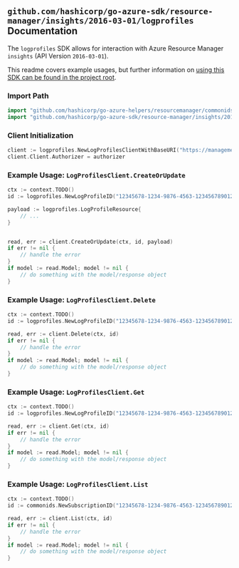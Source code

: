 
## `github.com/hashicorp/go-azure-sdk/resource-manager/insights/2016-03-01/logprofiles` Documentation

The `logprofiles` SDK allows for interaction with Azure Resource Manager `insights` (API Version `2016-03-01`).

This readme covers example usages, but further information on [using this SDK can be found in the project root](https://github.com/hashicorp/go-azure-sdk/tree/main/docs).

### Import Path

```go
import "github.com/hashicorp/go-azure-helpers/resourcemanager/commonids"
import "github.com/hashicorp/go-azure-sdk/resource-manager/insights/2016-03-01/logprofiles"
```


### Client Initialization

```go
client := logprofiles.NewLogProfilesClientWithBaseURI("https://management.azure.com")
client.Client.Authorizer = authorizer
```


### Example Usage: `LogProfilesClient.CreateOrUpdate`

```go
ctx := context.TODO()
id := logprofiles.NewLogProfileID("12345678-1234-9876-4563-123456789012", "logProfileName")

payload := logprofiles.LogProfileResource{
	// ...
}


read, err := client.CreateOrUpdate(ctx, id, payload)
if err != nil {
	// handle the error
}
if model := read.Model; model != nil {
	// do something with the model/response object
}
```


### Example Usage: `LogProfilesClient.Delete`

```go
ctx := context.TODO()
id := logprofiles.NewLogProfileID("12345678-1234-9876-4563-123456789012", "logProfileName")

read, err := client.Delete(ctx, id)
if err != nil {
	// handle the error
}
if model := read.Model; model != nil {
	// do something with the model/response object
}
```


### Example Usage: `LogProfilesClient.Get`

```go
ctx := context.TODO()
id := logprofiles.NewLogProfileID("12345678-1234-9876-4563-123456789012", "logProfileName")

read, err := client.Get(ctx, id)
if err != nil {
	// handle the error
}
if model := read.Model; model != nil {
	// do something with the model/response object
}
```


### Example Usage: `LogProfilesClient.List`

```go
ctx := context.TODO()
id := commonids.NewSubscriptionID("12345678-1234-9876-4563-123456789012")

read, err := client.List(ctx, id)
if err != nil {
	// handle the error
}
if model := read.Model; model != nil {
	// do something with the model/response object
}
```
